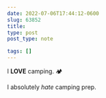 ```yaml
---
date: 2022-07-06T17:44:12-0600
slug: 63852
title: 
type: post
post_type: note

tags: []
---
```

I **LOVE** camping. 🏕


I absolutely *hate* camping prep.



